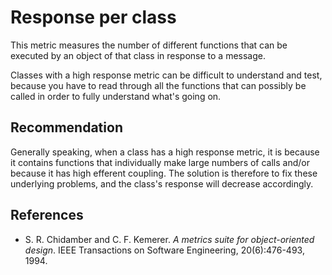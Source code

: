 # Response per class
This metric measures the number of different functions that can be executed by an object of that class in response to a message.

Classes with a high response metric can be difficult to understand and test, because you have to read through all the functions that can possibly be called in order to fully understand what's going on.


## Recommendation
Generally speaking, when a class has a high response metric, it is because it contains functions that individually make large numbers of calls and/or because it has high efferent coupling. The solution is therefore to fix these underlying problems, and the class's response will decrease accordingly.


## References
* S. R. Chidamber and C. F. Kemerer. *A metrics suite for object-oriented design*. IEEE Transactions on Software Engineering, 20(6):476-493, 1994.
